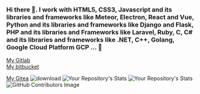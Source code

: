 ### Hi there 👋. I work with HTML5, CSS3, Javascript and its libraries and frameworks like Meteor, Electron, React and Vue, Python and its libraries and frameworks like Django and Flask, PHP and its libraries and Frameworks like Laravel, Ruby, C, C# and its libraries and frameworks like .NET, C++, Golang, Google Cloud Platform GCP ... 👋

<!--
**mohamedmehdigara/mohamedmehdigara** is a ✨ _special_ ✨ repository because its `README.md` (this file) appears on your GitHub profile.

Here are some ideas to get you started:

- 🔭 I’m currently working on ...
- 🌱 I’m currently learning ...
- 👯 I’m looking to collaborate on ...
- 🤔 I’m looking for help with ...
- 💬 Ask me about ...
- 📫 How to reach me: ...
- 😄 Pronouns: ...
- ⚡ Fun fact: ...
-->
<a href="https://gitlab.com/mohamedmehdigara">My Gitlab</a><br>
<a href="https://bitbucket.org/Mohamed-Mehdi-Gara/">My bitbucket</a>

<a href="https://try.gitea.io/mohamedmehdigara">My Gitea</a>
![download](https://user-images.githubusercontent.com/47916299/148038951-0f25adc0-2f48-491d-a696-fa4e045b48c0.png)
![Your Repository's Stats](https://github-readme-stats.vercel.app/api/top-langs/?username=mohamedmehdigara&show_icons=true&locale=en&layout=compact)
![Your Repository's Stats](https://github-readme-stats.vercel.app/api?username=mohamedmehdigara&show_icons=true)
![GitHub Contributors Image](https://contrib.rocks/image?repo=mohamedmehdigara/mohamedmehdigara)






